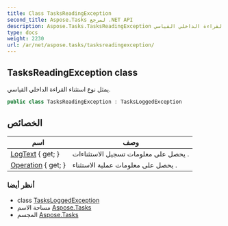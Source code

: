 ```yaml
---
title: Class TasksReadingException
second_title: Aspose.Tasks لمرجع .NET API
description: Aspose.Tasks.TasksReadingException فصل. يمثل نوع استثناء القراءة الداخلي القياسي.
type: docs
weight: 2230
url: /ar/net/aspose.tasks/tasksreadingexception/
---
```

## TasksReadingException class

يمثل نوع استثناء القراءة الداخلي القياسي.

```csharp
public class TasksReadingException : TasksLoggedException
```

## الخصائص

| اسم | وصف |
| --- | --- |
| [LogText](../../aspose.tasks/tasksloggedexception/logtext/) { get; } | يحصل على معلومات تسجيل الاستثناءات . |
| [Operation](../../aspose.tasks/tasksloggedexception/operation/) { get; } | يحصل على معلومات عملية الاستثناء . |

### أنظر أيضا

* class [TasksLoggedException](../tasksloggedexception/)
* مساحة الاسم [Aspose.Tasks](../../aspose.tasks/)
* المجسم [Aspose.Tasks](../../)


